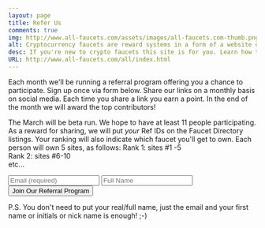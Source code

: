 ```yaml
---
layout: page
title: Refer Us
comments: true
img: http://www.all-faucets.com/assets/images/all-faucets.com-thumb.png
alt: Cryptocurrency faucets are reward systems in a form of a website or an app that dispense free coins.
desc: If you're new to crypto faucets this site is for you. Learn how to maximize the value of your time and effort while claiming from free bitcoin faucet sites.
URL: http://www.all-faucets.com/all/index.html
---
```

<link rel="stylesheet" href="https://cdnjs.cloudflare.com/ajax/libs/normalize/5.0.0/normalize.min.css">

Each month we'll be running a referral program offering you a chance to participate. Sign up once via form below. Share our links on a monthly basis on social media. Each time you share a link you earn a point. In the end of the month we will award the top contributors!
<p>
The March will be beta run. We hope to have at least 11 people participating. As a reward for sharing, we will put <i>your</i> Ref IDs on the Faucet Directory listings. Your ranking will also indicate which faucet you'll get to own. Each person will own 5 sites, as follows:
Rank 1: sites #1 -5<br>
Rank 2: sites #6-10<br>
etc...

<br>
<form action="https://growsurf.com/c/cjns6b" method="POST" class="growsurf-form blue">
  <input type="email" name="email" placeholder="Email (required)" required>
  <input type="text" name="name" placeholder="Full Name">
  <input type="submit" value="Join Our Referral Program">
</form>
<p>
P.S.
You don't need to put your real/full name, just the email and your first name or initials or nick name is enough! ;-)
